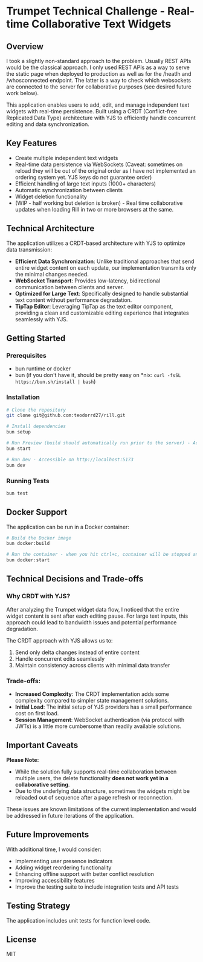 # Trumpet Technical Challenge - Real-time Collaborative Text Widgets

## Overview
I took a slightly non-standard approach to the problem. Usually REST APIs would be the classical approach. I only used REST APIs as a way to serve the static page when deployed to production as well as for the /heatlh and /whosconnected endpoint. The latter is a way to check which websockets are connected to the server for collaborative purposes (see desired future work below).

This application enables users to add, edit, and manage independent text widgets with real-time persistence. Built using a CRDT (Conflict-free Replicated Data Type) architecture with YJS to efficiently handle concurrent editing and data synchronization.

## Key Features
- Create multiple independent text widgets
- Real-time data persistence via WebSockets (Caveat: sometimes on reload they will be out of the original order as I have not implemented an ordering system yet. YJS keys do not guarantee order)
- Efficient handling of large text inputs (1000+ characters)
- Automatic synchronization between clients
- Widget deletion functionality
- (WIP - half working but deletion is broken) - Real time collaborative updates when loading Rill in two or more browsers at the same.

## Technical Architecture
The application utilizes a CRDT-based architecture with YJS to optimize data transmission:

- **Efficient Data Synchronization**: Unlike traditional approaches that send entire widget content on each update, our implementation transmits only the minimal changes needed.
- **WebSocket Transport**: Provides low-latency, bidirectional communication between clients and server.
- **Optimized for Large Text**: Specifically designed to handle substantial text content without performance degradation.
- **TipTap Editor**: Leveraging TipTap as the text editor component, providing a clean and customizable editing experience that integrates seamlessly with YJS.

## Getting Started

### Prerequisites
- bun runtime or docker
- bun (if you don't have it, should be pretty easy on *nix: `curl -fsSL https://bun.sh/install | bash`)

### Installation
```bash
# Clone the repository
git clone git@github.com:teodorrd27/rill.git

# Install dependencies
bun setup

# Run Preview (build should automatically run prior to the server) - Accessible on http://localhost:4173
bun start

# Run Dev - Accessible on http://localhost:5173
bun dev

```

### Running Tests
```bash
bun test
```

## Docker Support
The application can be run in a Docker container:

```bash
# Build the Docker image
bun docker:build

# Run the container - when you hit ctrl+c, container will be stopped and removed, so you can run the command again and again.
bun docker:start
```

## Technical Decisions and Trade-offs

### Why CRDT with YJS?
After analyzing the Trumpet widget data flow, I noticed that the entire widget content is sent after each editing pause. For large text inputs, this approach could lead to bandwidth issues and potential performance degradation. 

The CRDT approach with YJS allows us to:
1. Send only delta changes instead of entire content
2. Handle concurrent edits seamlessly
3. Maintain consistency across clients with minimal data transfer

### Trade-offs:
- **Increased Complexity**: The CRDT implementation adds some complexity compared to simpler state management solutions.
- **Initial Load**: The initial setup of YJS providers has a small performance cost on first load.
- **Session Management**: WebSocket authentication (via protocol with JWTs) is a little more cumbersome than readily available solutions.

## Important Caveats

**Please Note:**
- While the solution fully supports real-time collaboration between multiple users, the delete functionality **does not work yet in a collaborative setting**.
- Due to the underlying data structure, sometimes the widgets might be reloaded out of sequence after a page refresh or reconnection.

These issues are known limitations of the current implementation and would be addressed in future iterations of the application.

## Future Improvements
With additional time, I would consider:

- Implementing user presence indicators
- Adding widget reordering functionality
- Enhancing offline support with better conflict resolution
- Improving accessibility features
- Improve the testing suite to include integration tests and API tests

## Testing Strategy
The application includes unit tests for function level code.

## License
MIT
